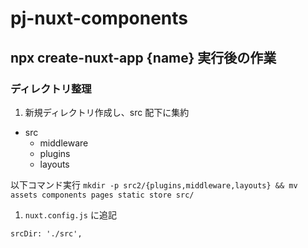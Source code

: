 # pj-nuxt-components

## npx create-nuxt-app {name} 実行後の作業

### ディレクトリ整理

1. 新規ディレクトリ作成し、src 配下に集約

- src
  - middleware
  - plugins
  - layouts

以下コマンド実行
`mkdir -p src2/{plugins,middleware,layouts} && mv assets components pages static store src/`

1. `nuxt.config.js` に追記

```
srcDir: './src',
```
